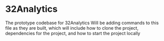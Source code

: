 # 32Analytics
The prototype codebase for 32Analytics
Will be adding commands to this file as they are built, which will include how to clone the project, dependencies for the project, and how to start the project locally
